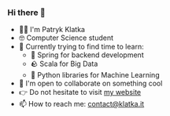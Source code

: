 ### Hi there 👋 

- 🙋‍♂️ I'm Patryk Klatka
- 🤓 Computer Science student
- 🌱 Currently trying to find time to learn:
  - 🤧 Spring for backend development
  - 🪨 Scala for Big Data 
  - 🐍 Python libraries for Machine Learning 
- 👯 I'm open to collaborate on something cool
- 👉 Do not hesitate to visit [my website](https://www.klatka.it)
- 📫 How to reach me: contact@klatka.it
